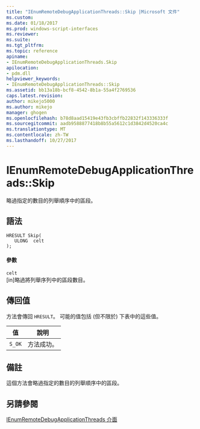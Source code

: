 ```yaml
---
title: "IEnumRemoteDebugApplicationThreads::Skip |Microsoft 文件"
ms.custom: 
ms.date: 01/18/2017
ms.prod: windows-script-interfaces
ms.reviewer: 
ms.suite: 
ms.tgt_pltfrm: 
ms.topic: reference
apiname:
- IEnumRemoteDebugApplicationThreads.Skip
apilocation:
- pdm.dll
helpviewer_keywords:
- IEnumRemoteDebugApplicationThreads::Skip
ms.assetid: bb13a18b-bcf8-4542-8b1a-55a4f2769536
caps.latest.revision: 
author: mikejo5000
ms.author: mikejo
manager: ghogen
ms.openlocfilehash: b78d8aad15419e43fb3cbffb22832f143336333f
ms.sourcegitcommit: aadb9588877418b8b55a5612c1d3842d4520ca4c
ms.translationtype: MT
ms.contentlocale: zh-TW
ms.lasthandoff: 10/27/2017
---
```

# <a name="ienumremotedebugapplicationthreadsskip"></a>IEnumRemoteDebugApplicationThreads::Skip
略過指定的數目的列舉順序中的區段。  
  
## <a name="syntax"></a>語法  
  
```  
HRESULT Skip(  
   ULONG  celt  
);  
```  
  
#### <a name="parameters"></a>參數  
 `celt`  
 [in]略過將列舉序列中的區段數目。  
  
## <a name="return-value"></a>傳回值  
 方法會傳回 `HRESULT`。 可能的值包括 (但不限於) 下表中的這些值。  
  
|值|說明|  
|-----------|-----------------|  
|`S_OK`|方法成功。|  
  
## <a name="remarks"></a>備註  
 這個方法會略過指定的數目的列舉順序中的區段。  
  
## <a name="see-also"></a>另請參閱  
 [IEnumRemoteDebugApplicationThreads 介面](../../winscript/reference/ienumremotedebugapplicationthreads-interface.md)